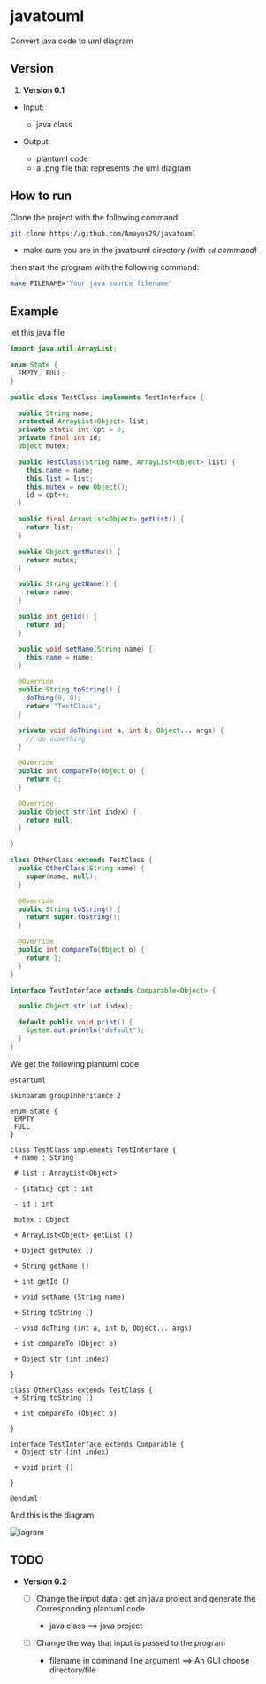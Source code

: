 # javatouml

Convert java code to uml diagram

## Version

1. __Version 0.1__

- Input:
  - java class

- Output:
  - plantuml code
  - a .png file that represents the uml diagram

## How to run

Clone the project with the following command:

```sh
git clone https://github.com/Amayas29/javatouml
```

- make sure you are in the javatouml directory *(with `cd` command)*

then start the program with the following command:

```sh
make FILENAME="Your java source filename"
```

## Example

let this java file

```java
import java.util.ArrayList;

enum State {
  EMPTY, FULL;
}

public class TestClass implements TestInterface {

  public String name;
  protected ArrayList<Object> list;
  private static int cpt = 0;
  private final int id;
  Object mutex;

  public TestClass(String name, ArrayList<Object> list) {
    this.name = name;
    this.list = list;
    this.mutex = new Object();
    id = cpt++;
  }

  public final ArrayList<Object> getList() {
    return list;
  }

  public Object getMutex() {
    return mutex;
  }

  public String getName() {
    return name;
  }

  public int getId() {
    return id;
  }

  public void setName(String name) {
    this.name = name;
  }

  @Override
  public String toString() {
    doThing(0, 0);
    return "TestClass";
  }

  private void doThing(int a, int b, Object... args) {
    // do something
  }

  @Override
  public int compareTo(Object o) {
    return 0;
  }

  @Override
  public Object str(int index) {
    return null;
  }

}

class OtherClass extends TestClass {
  public OtherClass(String name) {
    super(name, null);
  }

  @Override
  public String toString() {
    return super.toString();
  }

  @Override
  public int compareTo(Object o) {
    return 1;
  }
}

interface TestInterface extends Comparable<Object> {

  public Object str(int index);

  default public void print() {
    System.out.println("default");
  }
}
```

We get the following plantuml code

```'
@startuml

skinparam groupInheritance 2

enum State {
 EMPTY
 FULL
}

class TestClass implements TestInterface {
 + name : String 

 # list : ArrayList<Object> 

 - {static} cpt : int 

 - id : int 

 mutex : Object 

 + ArrayList<Object> getList ()

 + Object getMutex ()

 + String getName ()

 + int getId ()

 + void setName (String name)

 + String toString ()

 - void doThing (int a, int b, Object... args)

 + int compareTo (Object o)

 + Object str (int index)

}

class OtherClass extends TestClass {
 + String toString ()

 + int compareTo (Object o)

}

interface TestInterface extends Comparable {
 + Object str (int index)

 + void print ()

}

@enduml
```

And this is the diagram

![iagram](TestClass.png)

## TODO

- __Version 0.2__
  
  - [ ] Change the input data : get an java project and generate the Corresponding plantuml code
  
    - java class ==> java project

  - [ ] Change the way that input is passed to the program
  
    - filename  in command line argument ==> An GUI choose directory/file
